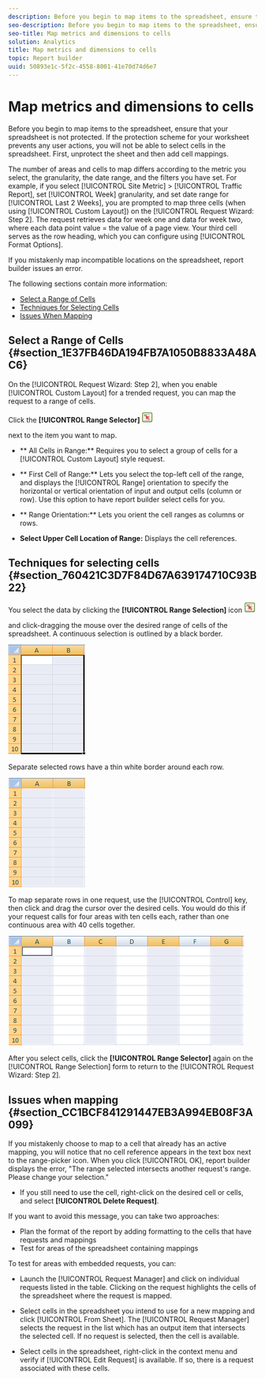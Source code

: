 ```yaml
---
description: Before you begin to map items to the spreadsheet, ensure that your spreadsheet is not protected. If the protection scheme for your worksheet prevents any user actions, you will not be able to select cells in the spreadsheet. First, unprotect the sheet and then add cell mappings.
seo-description: Before you begin to map items to the spreadsheet, ensure that your spreadsheet is not protected. If the protection scheme for your worksheet prevents any user actions, you will not be able to select cells in the spreadsheet. First, unprotect the sheet and then add cell mappings.
seo-title: Map metrics and dimensions to cells
solution: Analytics
title: Map metrics and dimensions to cells
topic: Report builder
uuid: 50893e1c-5f2c-4558-8001-41e70d74d6e7
---
```


# Map metrics and dimensions to cells

Before you begin to map items to the spreadsheet, ensure that your spreadsheet is not protected. If the protection scheme for your worksheet prevents any user actions, you will not be able to select cells in the spreadsheet. First, unprotect the sheet and then add cell mappings.

The number of areas and cells to map differs according to the metric you select, the granularity, the date range, and the filters you have set. For example, if you select [!UICONTROL Site Metric] > [!UICONTROL Traffic Report], set [!UICONTROL Week] granularity, and set date range for [!UICONTROL Last 2 Weeks], you are prompted to map three cells (when using [!UICONTROL Custom Layout]) on the [!UICONTROL Request Wizard: Step 2]. The request retrieves data for week one and data for week two, where each data point value = the value of a page view. Your third cell serves as the row heading, which you can configure using [!UICONTROL Format Options].

If you mistakenly map incompatible locations on the spreadsheet, report builder issues an error.

The following sections contain more information:

* [Select a Range of Cells](../../../analyze/report-builder/layout/map-metrics-and-dimensions-to-cells.md#section_1E37FB46DA194FB7A1050B8833A48AC6) 
* [Techniques for Selecting Cells](../../../analyze/report-builder/layout/map-metrics-and-dimensions-to-cells.md#section_760421C3D7F84D67A639174710C93B22) 
* [Issues When Mapping](../../../analyze/report-builder/layout/map-metrics-and-dimensions-to-cells.md#section_CC1BCF841291447EB3A994EB08F3A099)

## Select a Range of Cells {#section_1E37FB46DA194FB7A1050B8833A48AC6}

On the [!UICONTROL Request Wizard: Step 2], when you enable [!UICONTROL Custom Layout] for a trended request, you can map the request to a range of cells.

Click the **[!UICONTROL Range Selector]** ![select_cell_icon.png](assets/select_cell_icon.png)

next to the item you want to map.

* ** All Cells in Range:** Requires you to select a group of cells for a [!UICONTROL Custom Layout] style request. 

* ** First Cell of Range:** Lets you select the top-left cell of the range, and displays the [!UICONTROL Range] orientation to specify the horizontal or vertical orientation of input and output cells (column or row). Use this option to have report builder select cells for you. 

* ** Range Orientation:** Lets you orient the cell ranges as columns or rows. 
* **Select Upper Cell Location of Range:** Displays the cell references.

## Techniques for selecting cells {#section_760421C3D7F84D67A639174710C93B22}

You select the data by clicking the **[!UICONTROL Range Selection]** icon  ![select_cell_icon.png](assets/select_cell_icon.png)

and click-dragging the mouse over the desired range of cells of the spreadsheet. A continuous selection is outlined by a black border.

![](assets/twenty_cells.gif)

Separate selected rows have a thin white border around each row.

![](assets/twoXten_cells_highlighted.gif)

To map separate rows in one request, use the [!UICONTROL Control] key, then click and drag the cursor over the desired cells. You would do this if your request calls for four areas with ten cells each, rather than one continuous area with 40 cells together.

![](assets/map4.png)

After you select cells, click the **[!UICONTROL Range Selector]** again on the [!UICONTROL Range Selection] form to return to the [!UICONTROL Request Wizard: Step 2].

## Issues when mapping {#section_CC1BCF841291447EB3A994EB08F3A099}

If you mistakenly choose to map to a cell that already has an active mapping, you will notice that no cell reference appears in the text box next to the range-picker icon. When you click [!UICONTROL OK], report builder displays the error, "The range selected intersects another request's range. Please change your selection."

* If you still need to use the cell, right-click on the desired cell or cells, and select **[!UICONTROL Delete Request]**.

If you want to avoid this message, you can take two approaches:

* Plan the format of the report by adding formatting to the cells that have requests and mappings 
* Test for areas of the spreadsheet containing mappings

To test for areas with embedded requests, you can:

* Launch the [!UICONTROL Request Manager] and click on individual requests listed in the table. Clicking on the request highlights the cells of the spreadsheet where the request is mapped. 
* Select cells in the spreadsheet you intend to use for a new mapping and click [!UICONTROL From Sheet]. The [!UICONTROL Request Manager] selects the request in the list which has an output item that intersects the selected cell. If no request is selected, then the cell is available. 

* Select cells in the spreadsheet, right-click in the context menu and verify if [!UICONTROL Edit Request] is available. If so, there is a request associated with these cells.

